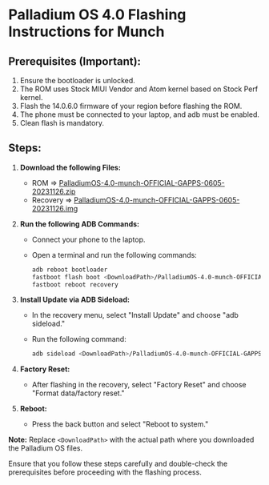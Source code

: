# Palladium OS 4.0 Flashing Instructions for Munch

## Prerequisites (Important):

1. Ensure the bootloader is unlocked.
2. The ROM uses Stock MIUI Vendor and Atom kernel based on Stock Perf kernel.
3. Flash the 14.0.6.0 firmware of your region before flashing the ROM.
4. The phone must be connected to your laptop, and adb must be enabled.
5. Clean flash is mandatory.

## Steps:

1. **Download the following Files:**
   - ROM => [PalladiumOS-4.0-munch-OFFICIAL-GAPPS-0605-20231126.zip](https://palladiumos.org/download)
   - Recovery => [PalladiumOS-4.0-munch-OFFICIAL-GAPPS-0605-20231126.img](https://palladiumos.org/download)

2. **Run the following ADB Commands:**
   - Connect your phone to the laptop.
   - Open a terminal and run the following commands:

     ```bash
     adb reboot bootloader
     fastboot flash boot <DownloadPath>/PalladiumOS-4.0-munch-OFFICIAL-GAPPS-0605-20231126.img
     fastboot reboot recovery
     ```

3. **Install Update via ADB Sideload:**
   - In the recovery menu, select "Install Update" and choose "adb sideload."
   - Run the following command:

     ```bash
     adb sideload <DownloadPath>/PalladiumOS-4.0-munch-OFFICIAL-GAPPS-0605-20231126.zip
     ```

4. **Factory Reset:**
   - After flashing in the recovery, select "Factory Reset" and choose "Format data/factory reset."

5. **Reboot:**
   - Press the back button and select "Reboot to system."

**Note:** Replace `<DownloadPath>` with the actual path where you downloaded the Palladium OS files.

Ensure that you follow these steps carefully and double-check the prerequisites before proceeding with the flashing process.

